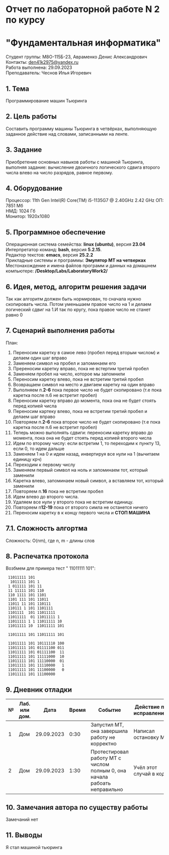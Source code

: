 # Отчет по лабораторной работе N 2 по курсу
# "Фундаментальная информатика"

Студент группы: M8О-115Б-23, Авраменко Денис Александрович
Контакты: den41k2975@yandex.ru \
Работа выполнена: 29.09.2023\
Преподаватель: Чеснов Илья Игоревич

## 1. Тема

Программирование машин Тьюринга

## 2. Цель работы

Составить программу машины Тьюринга в четвёрках, выполняющую заданное действие над словами, записанными на ленте.

## 3. Задание

Приобретение основных навыков работы с машиной Тьюринга, выполняя задание: вычисление двоичного логического сдвига второго числа влево на число разрядов, равное первому.

## 4. Оборудование

Процессор: 11th Gen Intel(R) Core(TM) i5-1135G7 @ 2.40GHz   2.42 GHz
ОП: 7851 Мб\
НМД: 1024 Гб\
Монитор: 1920x1080

## 5. Программное обеспечение

Операционная система семейства: **linux (ubuntu)**, версия **23.04**\
Интерпретатор команд: **bash**, версия **5.2.15**.\
Редактор текстов: **emacs**, версия **25.2.2**\
Прикладные системы и программы: **Эмулятор МТ на четверках**\
Местонахождение и имена файлов программ и данных на домашнем компьютере: **/Desktop/Labs/LaboratoryWork2/**

## 6. Идея, метод, алгоритм решения задачи

Так как алгоритм должен быть нормирован, то сначала нужно скопировать числа. Потом уменьшаем правое число на 1 и делаем логический сдвиг на 1.И так по кругу, пока правое число не станет равно 0

## 7. Сценарий выполнения работы

План:
1. Переносим каретку в самое лево (пробел перед вторым числом) и делаем один  шаг вправо
2. Заменяем символ на пробел и запоминаем его
3. Пререносим каретку вправо, пока не встертим третий пробел
4. Заменяем пробел на число, которое мы запомнили
5. Переносим каретку влево, пока не встретим третий пробел
6. Возвращаем символ на место и двигаем каретку на один вправо
7. Выполняем п.**2-6** пока первое число не будет скопировано (т.е пока каретка после п.6 не встретит пробел)
8. Переносим каретку вправо до момента, пока она не будет стоять перед копией числа
9. Переносим картеку влево, пока не встретим третий пробел и делаем шаг вправо
10. Повторяем п.**2-6** пока второе число не будет скопировано (т.е пока каретка после п.6 не встретит пробел)
11. Теперь можно выполнять сдвиги: переносим каретку вправо до момента, пока она не будет стоять перед копией второго числа
12. Идем по второму числу: если встретим 1, то переходим к пункту 13, если 0, то идем дальше
13. Заменяем 1 на 0 и идем назад, инвертируя все нули на 1 (вычитаем единицу крч)
14. Переходим к первому числу
15. Заменяем первый символ на ноль и запоминаем тот, который заменили
16. Каретка влево, запоминаем новый символ, а вставляем тот, который заменили
17. Повторяем п.**16** пока не встретим пробел
18. Идем влево до второго числа.
19. Удаляем все нули у второго пока не встретим единицу.
20. Повторяем п**12-19** пока от второго симла не останется ничего
21. Переносим каретку в к концу первого числа и **СТОП МАШИНА**

## 7.1. Сложность алгортма
Сложность: O(nm), где n, m - длины слов

## 8. Распечатка протокола

Возбмем для примера тест " 11011111 101":

```
 11011111 101
  1011111 101 1
 1 011111 101 11
 11 11111 101 110
 110 1111 101 1101
 1101 111 101 11011
 11011 11 101 110111
 110111 1 101 1101111
 1101111  101 11011111
 11011111  01 11011111 1
 11011111 1 1 11011111 10
 11011111 10  11011111 101
 
 11011111 101 11011111 101
 
 11011111 101 10111110 100
 11011111 101 01111100 011
 11011111 101 01111100  11
 11011111 101 11111000  10
 11011111 101 11110000  01
 11011111 101 11110000   1
 11011111 101 11100000   0
 11011111 101 11100000
```

## 9. Дневник отладки

| № | Лаб. или дом. | Дата       | Время     | Событие                                                | Действие по исправлению   | Примечание     |
|---|---------------|------------|-----------|--------------------------------------------------------|---------------------------|----------------|
|1  | Дом           | 29.09.2023 | 0:30     | Запустил МТ, она завершила работу не корректно         | Написал остановку МТ      | Глупая ошибка  |
|2  | Дом           | 29.09.2023 | 1:30     | Протестировал работу МТ с числом полным 0, она начала рабоать неправильно | Учёл этот случай в коде   |                |

## 10. Замечания автора по существу работы

Замечаний нет

## 11. Выводы
Я стал машиной тьюринга


